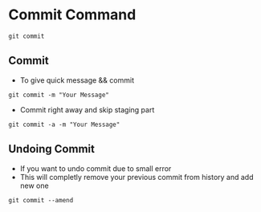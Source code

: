 # Commit Command
```shell
git commit 
```
## Commit
* To give quick message && commit
```shell
git commit -m "Your Message"
```

* Commit right away and skip staging part
```shell
git commit -a -m "Your Message"
```
## Undoing Commit
* If you want to undo commit due to small error 
* This will completly remove your previous commit from history and add new one
```shell
git commit --amend
```
